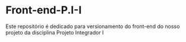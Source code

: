 # Front-end-P.I-I
Este repositório é dedicado para versionamento do front-end do nosso projeto da disciplina Projeto Integrador I
